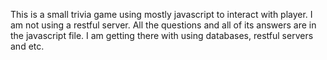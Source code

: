 This is a small trivia game using mostly javascript to interact with player. I am not using a restful server. All the questions and all of its answers are in the javascript file. I am getting there with using databases, restful servers and etc.
